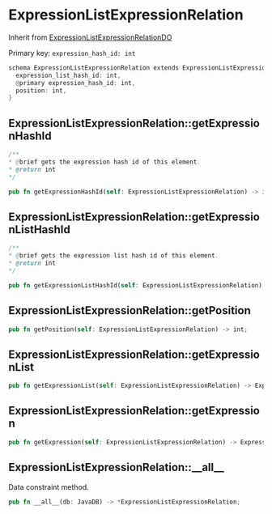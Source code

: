 # ExpressionListExpressionRelation

Inherit from [ExpressionListExpressionRelationDO](./ExpressionListExpressionRelationDO.md)

Primary key: `expression_hash_id: int`

```rust
schema ExpressionListExpressionRelation extends ExpressionListExpressionRelationDO {
  expression_list_hash_id: int,
  @primary expression_hash_id: int,
  position: int,
}
```
## ExpressionListExpressionRelation::getExpressionHashId

```java
/**
* @brief gets the expression hash id of this element.
* @return int
*/
```
```rust
pub fn getExpressionHashId(self: ExpressionListExpressionRelation) -> int;
```
## ExpressionListExpressionRelation::getExpressionListHashId

```java
/**
* @brief gets the expression list hash id of this element.
* @return int
*/
```
```rust
pub fn getExpressionListHashId(self: ExpressionListExpressionRelation) -> int;
```
## ExpressionListExpressionRelation::getPosition

```rust
pub fn getPosition(self: ExpressionListExpressionRelation) -> int;
```
## ExpressionListExpressionRelation::getExpressionList

```rust
pub fn getExpressionList(self: ExpressionListExpressionRelation) -> ExpressionList;
```
## ExpressionListExpressionRelation::getExpression

```rust
pub fn getExpression(self: ExpressionListExpressionRelation) -> Expression;
```
## ExpressionListExpressionRelation::\_\_all\_\_

Data constraint method.

```rust
pub fn __all__(db: JavaDB) -> *ExpressionListExpressionRelation;
```
